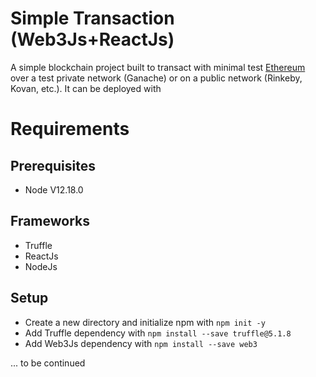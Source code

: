 # Simple Transaction (Web3Js+ReactJs) 
A simple blockchain project built to transact with minimal test [Ethereum](https://en.wikipedia.org/wiki/Ethereum) over a test private network (Ganache) or on a public network (Rinkeby, Kovan, etc.). It can be deployed with 


# Requirements

## Prerequisites
- Node V12.18.0

## Frameworks
- Truffle
- ReactJs
- NodeJs

## Setup
- Create a new directory and initialize npm with ```npm init -y```
- Add Truffle dependency with ```npm install --save truffle@5.1.8```
- Add Web3Js dependency with ```npm install --save web3```

... to be continued

